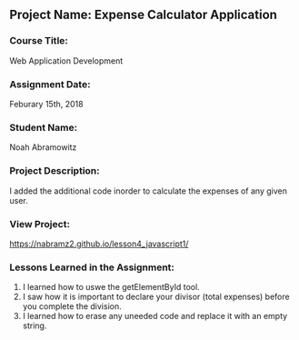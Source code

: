 ## Project Name:  Expense Calculator Application

### Course Title:
Web Application Development

### Assignment Date:  
Feburary 15th, 2018

### Student Name:  
Noah Abramowitz

### Project Description:
I added the additional code inorder to calculate the expenses of any given user.

### View Project:
https://nabramz2.github.io/lesson4_javascript1/

### Lessons Learned in the Assignment:
1. I learned how to uswe the getElementById tool.
2. I saw how it is important to declare your divisor (total expenses) before you complete the division.
3. I learned how to erase any uneeded code and replace it with an empty string.



